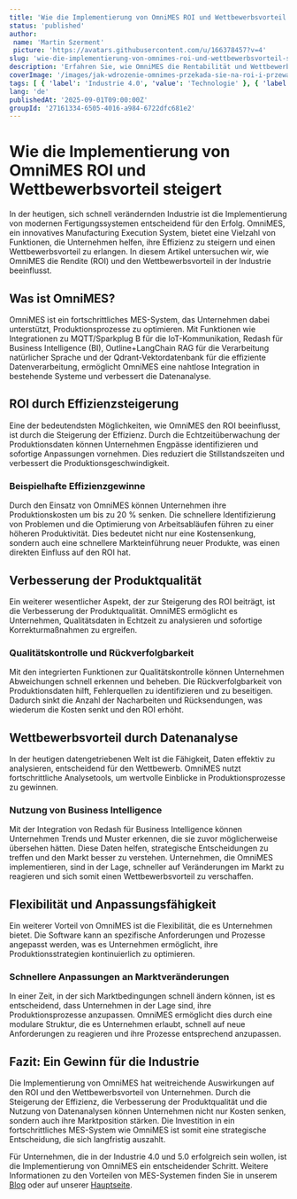```yaml
---
title: 'Wie die Implementierung von OmniMES ROI und Wettbewerbsvorteil steigert'
status: 'published'
author:
 name: 'Martin Szerment'
 picture: 'https://avatars.githubusercontent.com/u/166378457?v=4'
slug: 'wie-die-implementierung-von-omnimes-roi-und-wettbewerbsvorteil-steigert'
description: 'Erfahren Sie, wie OmniMES die Rentabilität und Wettbewerbsfähigkeit in der Industrie verbessert.'
coverImage: '/images/jak-wdrozenie-omnimes-przekada-sie-na-roi-i-przewage-konkurencyjna-w-przemysle.png'
tags: [ { 'label': 'Industrie 4.0', 'value': 'Technologie' }, { 'label': 'MES-Systeme', 'value': 'Software' }, { 'label': 'ROI', 'value': 'Finanzen' }, { 'label': 'Wettbewerbsvorteil', 'value': 'Strategie' } ]
lang: 'de'
publishedAt: '2025-09-01T09:00:00Z'
groupId: '27161334-6505-4016-a984-6722dfc681e2'
---
```

# Wie die Implementierung von OmniMES ROI und Wettbewerbsvorteil steigert

In der heutigen, sich schnell verändernden Industrie ist die Implementierung von modernen Fertigungssystemen entscheidend für den Erfolg. OmniMES, ein innovatives Manufacturing Execution System, bietet eine Vielzahl von Funktionen, die Unternehmen helfen, ihre Effizienz zu steigern und einen Wettbewerbsvorteil zu erlangen. In diesem Artikel untersuchen wir, wie OmniMES die Rendite (ROI) und den Wettbewerbsvorteil in der Industrie beeinflusst.

## Was ist OmniMES?

OmniMES ist ein fortschrittliches MES-System, das Unternehmen dabei unterstützt, Produktionsprozesse zu optimieren. Mit Funktionen wie Integrationen zu MQTT/Sparkplug B für die IoT-Kommunikation, Redash für Business Intelligence (BI), Outline+LangChain RAG für die Verarbeitung natürlicher Sprache und der Qdrant-Vektordatenbank für die effiziente Datenverarbeitung, ermöglicht OmniMES eine nahtlose Integration in bestehende Systeme und verbessert die Datenanalyse.

## ROI durch Effizienzsteigerung

Eine der bedeutendsten Möglichkeiten, wie OmniMES den ROI beeinflusst, ist durch die Steigerung der Effizienz. Durch die Echtzeitüberwachung der Produktionsdaten können Unternehmen Engpässe identifizieren und sofortige Anpassungen vornehmen. Dies reduziert die Stillstandszeiten und verbessert die Produktionsgeschwindigkeit. 

### Beispielhafte Effizienzgewinne

Durch den Einsatz von OmniMES können Unternehmen ihre Produktionskosten um bis zu 20 % senken. Die schnellere Identifizierung von Problemen und die Optimierung von Arbeitsabläufen führen zu einer höheren Produktivität. Dies bedeutet nicht nur eine Kostensenkung, sondern auch eine schnellere Markteinführung neuer Produkte, was einen direkten Einfluss auf den ROI hat.

## Verbesserung der Produktqualität

Ein weiterer wesentlicher Aspekt, der zur Steigerung des ROI beiträgt, ist die Verbesserung der Produktqualität. OmniMES ermöglicht es Unternehmen, Qualitätsdaten in Echtzeit zu analysieren und sofortige Korrekturmaßnahmen zu ergreifen. 

### Qualitätskontrolle und Rückverfolgbarkeit

Mit den integrierten Funktionen zur Qualitätskontrolle können Unternehmen Abweichungen schnell erkennen und beheben. Die Rückverfolgbarkeit von Produktionsdaten hilft, Fehlerquellen zu identifizieren und zu beseitigen. Dadurch sinkt die Anzahl der Nacharbeiten und Rücksendungen, was wiederum die Kosten senkt und den ROI erhöht.

## Wettbewerbsvorteil durch Datenanalyse

In der heutigen datengetriebenen Welt ist die Fähigkeit, Daten effektiv zu analysieren, entscheidend für den Wettbewerb. OmniMES nutzt fortschrittliche Analysetools, um wertvolle Einblicke in Produktionsprozesse zu gewinnen. 

### Nutzung von Business Intelligence

Mit der Integration von Redash für Business Intelligence können Unternehmen Trends und Muster erkennen, die sie zuvor möglicherweise übersehen hätten. Diese Daten helfen, strategische Entscheidungen zu treffen und den Markt besser zu verstehen. Unternehmen, die OmniMES implementieren, sind in der Lage, schneller auf Veränderungen im Markt zu reagieren und sich somit einen Wettbewerbsvorteil zu verschaffen.

## Flexibilität und Anpassungsfähigkeit

Ein weiterer Vorteil von OmniMES ist die Flexibilität, die es Unternehmen bietet. Die Software kann an spezifische Anforderungen und Prozesse angepasst werden, was es Unternehmen ermöglicht, ihre Produktionsstrategien kontinuierlich zu optimieren. 

### Schnellere Anpassungen an Marktveränderungen

In einer Zeit, in der sich Marktbedingungen schnell ändern können, ist es entscheidend, dass Unternehmen in der Lage sind, ihre Produktionsprozesse anzupassen. OmniMES ermöglicht dies durch eine modulare Struktur, die es Unternehmen erlaubt, schnell auf neue Anforderungen zu reagieren und ihre Prozesse entsprechend anzupassen.

## Fazit: Ein Gewinn für die Industrie

Die Implementierung von OmniMES hat weitreichende Auswirkungen auf den ROI und den Wettbewerbsvorteil von Unternehmen. Durch die Steigerung der Effizienz, die Verbesserung der Produktqualität und die Nutzung von Datenanalysen können Unternehmen nicht nur Kosten senken, sondern auch ihre Marktposition stärken. Die Investition in ein fortschrittliches MES-System wie OmniMES ist somit eine strategische Entscheidung, die sich langfristig auszahlt. 

Für Unternehmen, die in der Industrie 4.0 und 5.0 erfolgreich sein wollen, ist die Implementierung von OmniMES ein entscheidender Schritt. Weitere Informationen zu den Vorteilen von MES-Systemen finden Sie in unserem [Blog](/de/blog) oder auf unserer [Hauptseite](/de/).
